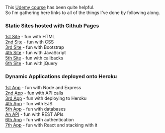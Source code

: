 This [Udemy course](https://www.udemy.com/course/the-complete-web-development-bootcamp/ 'The Complete 2020 Web Development Bootcamp | Udemy') has been quite helpful. <br>
So I'm gathering here links to all of the things I've done by following along.

### Static Sites hosted with Github Pages
[1st Site](https://ny-sa.github.io/test-site-first 'test-site-first') - fun with HTML<br>
[2nd Site](https://ny-sa.github.io/test-site-second 'test-site-second') - fun with CSS<br>
[3rd Site](https://ny-sa.github.io/test-site-third 'test-site-third') - fun with Bootstrap<br>
[4th Site](https://ny-sa.github.io/test-site-fourth 'test-site-fourth') - fun with JavaScript<br>
[5th Site](https://ny-sa.github.io/test-site-fifth 'test-site-fifth') - fun with callbacks<br>
[6th Site](https://ny-sa.github.io/test-site-sixth 'test-site-sixth') - fun with jQuery

### Dynamic Applications deployed onto Heroku
[1st App](https://agile-fortress-86752.herokuapp.com 'test-app-first') - fun with Node and Express<br>
[2nd App](https://warm-lake-13458.herokuapp.com 'test-app-second') - fun with API calls<br>
[3rd App](https://fathomless-ridge-38994.herokuapp.com 'test-app-third') - fun with deploying to Heroku<br>
[4th App](https://safe-chamber-79215.herokuapp.com 'test-app-fourth') - fun with EJS<br>
[5th App](https://arcane-cliffs-71369.herokuapp.com 'test-app-fifth') - fun with databases<br>
[An API](https://aqueous-falls-45258.herokuapp.com/articles 'test-api') - fun with REST APIs<br>
[6th App](https://pure-taiga-98190.herokuapp.com 'test-app-sixth') - fun with authentication<br>
[7th App](https://polar-brook-17386.herokuapp.com 'test-app-seventh') - fun with React and stacking with it